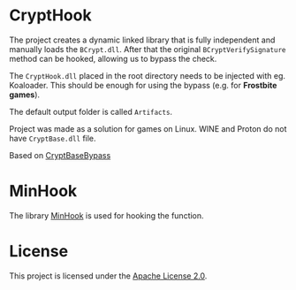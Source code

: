 # CryptHook

The project creates a dynamic linked library that is fully independent and manually loads the `BCrypt.dll`.
After that the original `BCryptVerifySignature` method can be hooked, allowing us to bypass the check.

The `CryptHook.dll` placed in the root directory needs to be injected with eg. Koaloader. This should be enough for using the bypass (e.g. for **Frostbite games**).

The default output folder is called `Artifacts`.

Project was made as a solution for games on Linux. WINE and Proton do not have `CryptBase.dll` file.

Based on [CryptBaseBypass](https://github.com/VNNCC/CryptBaseBypass)

# MinHook

The library [MinHook](https://github.com/TsudaKageyu/minhook) is used for hooking the function.

# License

This project is licensed under the [Apache License 2.0](LICENSE).